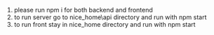 1. please run npm i for both backend and frontend
2. to run server go to nice_home\api directory and run with npm start
3. to run front stay in nice_home directory and run with npm start

